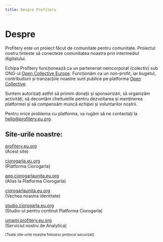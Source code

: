 ```yaml
---
title: Despre Profitery
---
```


# Despre

Profitery este un proiect făcut de comunitate
pentru comunitate. Proiectul nostru tinteste să conecteze
comunitatea noastra prin intermediul digitalului.

Echipa Profitery funcționează ca
un parteneriat neincorporat (colectiv) sub ONG-ul
[Open Collective Europe](https://oceurope.org). Funcționăm
ca un non-profit, iar bugetul, contribuitorii și tranzacțiile
noastre sunt publice pe platforma [Open Collective](https://opencollective.com/profitery).

Suntem autorizați astfel să primim donații și sponsorizări,
să organizăm activități, să decontăm
cheltuielile pentru dezvoltarea și menținerea platformei și
să compensăm muncă echipei și voluntarilor noștrii.

Pentru orice problema cu platforma, va rugăm să ne contactați
la [hello@profitery.eu.org](mailto:hello@profitery.eu.org).

## Site-urile noastre:

[profitery.eu.org](https://profitery.eu.org)\
(Acest site)

[ciorogarla.eu.org](https://ciorogarla.eu.org)\
(Platforma Ciorogarla)

[app.ciorogarlaunita.eu.org](https://app.ciorogarlaunita.eu.org)\
(Alias la Platforma Ciorogarla)

[ciorogarlaunita.eu.org](https://ciorogarlaunita.eu.org)\
(Vechea noastra identitate)

[studio.ciorogarla.eu.org](https://studio.ciorogarla.eu.org)\
(Studio-ul pentru continut Platforma Ciorogarla)

[umami.profitery.eu.org](https://umami.profitery.eu.org)\
(Serviciul nostru de Analytica)

<sub>(Toate site-urile noastre folosesc protocol securizat)</sub>
